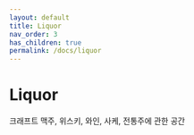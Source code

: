 ```yaml
---
layout: default
title: Liquor 
nav_order: 3
has_children: true
permalink: /docs/liquor
---
```


# Liquor
크래프트 맥주, 위스키, 와인, 사케, 전통주에 관한 공간
